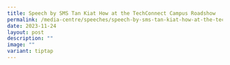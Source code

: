 ```yaml
---
title: Speech by SMS Tan Kiat How at the TechConnect Campus Roadshow
permalink: /media-centre/speeches/speech-by-sms-tan-kiat-how-at-the-techconnect-campus-roadshow/
date: 2023-11-24
layout: post
description: ""
image: ""
variant: tiptap
---
```

